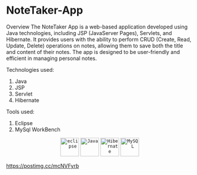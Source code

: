 # NoteTaker-App
Overview
The NoteTaker App is a web-based application developed using Java technologies, including JSP (JavaServer Pages), Servlets, and Hibernate. It provides users with the ability to perform CRUD (Create, Read, Update, Delete) operations on notes, allowing them to save both the title and content of their notes. The app is designed to be user-friendly and efficient in managing personal notes.

Technologies used:
1. Java
2. JSP
3. Servlet
4. Hibernate 

Tools used:
1. Eclipse
2. MySql WorkBench

<div align="center">
	<code><img width="50" src="https://user-images.githubusercontent.com/25181517/192108892-6e9b5cdf-4e35-4a70-ad9a-801a93a07c1c.png" alt="eclipse" title="eclipse"/></code>
	<code><img width="50" src="https://user-images.githubusercontent.com/25181517/117201156-9a724800-adec-11eb-9a9d-3cd0f67da4bc.png" alt="Java" title="Java"/></code>
	<code><img width="50" src="https://user-images.githubusercontent.com/25181517/117207493-49665200-adf4-11eb-808e-a9c0fcc2a0a0.png" alt="Hibernate" title="Hibernate"/></code>
	<code><img width="50" src="https://user-images.githubusercontent.com/25181517/183896128-ec99105a-ec1a-4d85-b08b-1aa1620b2046.png" alt="MySQL" title="MySQL"/></code>
</div>

https://postimg.cc/mcNVFyrb

